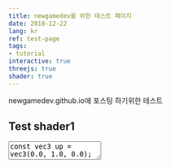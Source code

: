 ```yaml
---
title: newgamedev를 위한 테스트 페이지
date: 2018-12-22
lang: kr
ref: test-page
tags:
- tutorial
interactive: true
threejs: true
shader: true
---
```


newgamedev.github.io에 포스팅 하기위한 테스트 
## Test shader1
<div>
<textarea class='codeeditor fragment'>
const vec3 up = vec3(0.0, 1.0, 0.0);

vec4 GetSpherePosInBox(vec2 pos, vec2 center, float size)
{
	//vec2 uv = (pos - center) / size;
	//float offset = uv.x * uv.x + uv.y * uv.y;
	//if(offset > 1.0)
		return vec4(0);

	//float z = sqrt(1.0 - offset);
	//return vec4(uv, z, 1.0);
}
uniform vec2 resolution;
uniform float time;
void main() {
    vec2 uv = gl_FragCoord.xy / resolution.xy;
    vec3 col = 0.5 + 0.5*cos(time+uv.xyx+vec3(0,2,4));
    vec2 center = resolution.xy * 0.5;
    vec4 spherePos = vec4(0);//GetSpherePosInBox(center, center,100.0f);
    gl_FragColor = vec4(vec3(col), 1.0);
}

</textarea>
</div>
